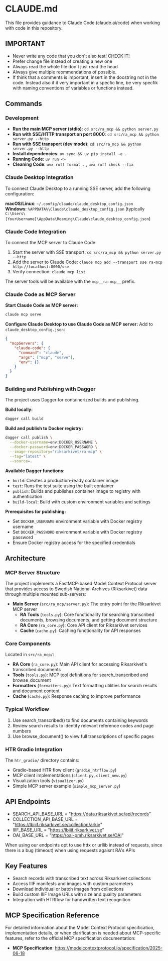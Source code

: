 # CLAUDE.md

This file provides guidance to Claude Code (claude.ai/code) when working with code in this repository.

## IMPORTANT

- Never write any code that you don't also test! CHECK IT!
- Prefer change file instead of creating a new one 
- Always read the whole file don't just read the head
- Always give multiple reommendations of possible.
- If think that a comments is important, insert in the docstring not in the code. Instead also if it very important in a specfic line, be very specfik with naming conventions of variables or functions instead.

## Commands

### Development
- **Run the main MCP server (stdio)**: `cd src/ra_mcp && python server.py`
- **Run with SSE/HTTP transport on port 8000**: `cd src/ra_mcp && python server.py --http`
- **Run with SSE transport (dev mode)**: `cd src/ra_mcp && python server.py --http`
- **Install dependencies**: `uv sync && uv pip install -e .`
- **Running Code**: `uv run <>`
- **Cleaning Code**: `uvx ruff format .` , `uvx ruff check --fix`



### Claude Desktop Integration
To connect Claude Desktop to a running SSE server, add the following configuration:

**macOS/Linux**: `~/.config/claude/claude_desktop_config.json`  
**Windows**: `%APPDATA%\Claude\claude_desktop_config.json` (typically `C:\Users\[YourUsername]\AppData\Roaming\Claude\claude_desktop_config.json`)

### Claude Code Integration
To connect the MCP server to Claude Code:
1. Start the server with SSE transport: `cd src/ra_mcp && python server.py --http`
2. Add the server to Claude Code: `claude mcp add --transport sse ra-mcp http://localhost:8000/sse`
3. Verify connection: `claude mcp list`

The server tools will be available with the `mcp__ra-mcp__` prefix.


### Claude Code as MCP Server
**Start Claude Code as MCP server:**
```bash
claude mcp serve
```

**Configure Claude Desktop to use Claude Code as MCP server:**
Add to `claude_desktop_config.json`:
```json
{
  "mcpServers": {
    "claude-code": {
      "command": "claude",
      "args": ["mcp", "serve"],
      "env": {}
    }
  }
}
```

### Building and Publishing with Dagger
The project uses Dagger for containerized builds and publishing.

**Build locally:**
```bash
dagger call build
```

**Build and publish to Docker registry:**
```bash
dagger call publish \
  --docker-username=env:DOCKER_USERNAME \
  --docker-password=env:DOCKER_PASSWORD \
  --image-repository="riksarkivet/ra-mcp" \
  --tag="latest" \
  --source=.
```

**Available Dagger functions:**
- `build`: Creates a production-ready container image
- `test`: Runs the test suite using the built container
- `publish`: Builds and publishes container image to registry with authentication
- `build-local`: Build with custom environment variables and settings

**Prerequisites for publishing:**
- Set `DOCKER_USERNAME` environment variable with Docker registry username
- Set `DOCKER_PASSWORD` environment variable with Docker registry password
- Ensure Docker registry access for the specified credentials

## Architecture

### MCP Server Structure
The project implements a FastMCP-based Model Context Protocol server that provides access to Swedish National Archives (Riksarkivet) data through multiple mounted sub-servers:

- **Main Server** (`src/ra_mcp/server.py`): The entry point for the Riksarkivet MCP server
  - **RA Tools** (`tools.py`): Core functionality for searching transcribed documents, browsing documents, and getting document structure
  - **RA Core** (`ra_core.py`): Core API client for Riksarkivet services
  - **Cache** (`cache.py`): Caching functionality for API responses

### Core Components
Located in `src/ra_mcp/`:
- **RA Core** (`ra_core.py`): Main API client for accessing Riksarkivet's transcribed documents
- **Tools** (`tools.py`): MCP tool definitions for search_transcribed and browse_document
- **Formatters** (`formatters.py`): Text formatting utilities for search results and document content
- **Cache** (`cache.py`): Response caching to improve performance

### Typical Workflow
1. Use search_transcribed() to find documents containing keywords
2. Review search results to identify relevant reference codes and page numbers
3. Use browse_document() to view full transcriptions of specific pages

### HTR Gradio Integration
The `htr_gradio/` directory contains:
- Gradio-based HTR flow client (`gradio_htrflow.py`)
- MCP client implementations (`client.py`, `client_new.py`)
- Visualization tools (`visualizer.py`)
- Simple MCP server example (`simple_mcp_server.py`)

## API Endpoints
- SEARCH_API_BASE_URL = "https://data.riksarkivet.se/api/records"
- COLLECTION_API_BASE_URL = "https://lbiiif.riksarkivet.se/collection/arkiv"
- IIIF_BASE_URL = "https://lbiiif.riksarkivet.se"
- OAI_BASE_URL = "https://oai-pmh.riksarkivet.se/OAI"

When using our endpoints opt to use httx or urllib instead of requests, since there is a bug (timeout) when using requests agaisnt RA's APIs

## Key Features
- Search records with transcribed text across Riksarkivet collections
- Access IIIF manifests and images with custom parameters
- Download individual or batch images from collections
- Build custom IIIF Image URLs with size and quality parameters
- Integration with HTRflow for handwritten text recognition

## MCP Specification Reference
For detailed information about the Model Context Protocol specification, implementation details, or when clarification is needed about MCP-specific features, refer to the official MCP specification documentation:
- **MCP Specification**: https://modelcontextprotocol.io/specification/2025-06-18